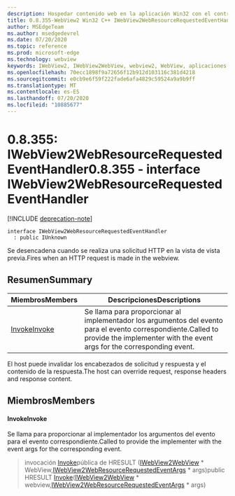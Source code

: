 ```yaml
---
description: Hospedar contenido web en la aplicación Win32 con el control Microsoft Edge WebView2
title: 0.8.355-WebView2 Win32 C++ IWebView2WebResourceRequestedEventHandler
author: MSEdgeTeam
ms.author: msedgedevrel
ms.date: 07/20/2020
ms.topic: reference
ms.prod: microsoft-edge
ms.technology: webview
keywords: IWebView2, IWebView2WebView, webview2, WebView, aplicaciones Win32, Win32, Edge
ms.openlocfilehash: 70ecc1898f9a72656f12b912d103116c381d4218
ms.sourcegitcommit: e0cb9e6f59f222fade6afa4829c59524a9a9b9ff
ms.translationtype: MT
ms.contentlocale: es-ES
ms.lasthandoff: 07/20/2020
ms.locfileid: "10885677"
---
```

# <span data-ttu-id="8a77b-104">0.8.355: IWebView2WebResourceRequestedEventHandler</span><span class="sxs-lookup"><span data-stu-id="8a77b-104">0.8.355 - interface IWebView2WebResourceRequestedEventHandler</span></span> 

[!INCLUDE [deprecation-note](../../includes/deprecation-note.md)]

```
interface IWebView2WebResourceRequestedEventHandler
  : public IUnknown
```

<span data-ttu-id="8a77b-105">Se desencadena cuando se realiza una solicitud HTTP en la vista de vista previa.</span><span class="sxs-lookup"><span data-stu-id="8a77b-105">Fires when an HTTP request is made in the webview.</span></span>

## <span data-ttu-id="8a77b-106">Resumen</span><span class="sxs-lookup"><span data-stu-id="8a77b-106">Summary</span></span>

 <span data-ttu-id="8a77b-107">Miembros</span><span class="sxs-lookup"><span data-stu-id="8a77b-107">Members</span></span>                        | <span data-ttu-id="8a77b-108">Descripciones</span><span class="sxs-lookup"><span data-stu-id="8a77b-108">Descriptions</span></span>
--------------------------------|---------------------------------------------
[<span data-ttu-id="8a77b-109">Invoke</span><span class="sxs-lookup"><span data-stu-id="8a77b-109">Invoke</span></span>](#invoke) | <span data-ttu-id="8a77b-110">Se llama para proporcionar al implementador los argumentos del evento para el evento correspondiente.</span><span class="sxs-lookup"><span data-stu-id="8a77b-110">Called to provide the implementer with the event args for the corresponding event.</span></span>

<span data-ttu-id="8a77b-111">El host puede invalidar los encabezados de solicitud y respuesta y el contenido de la respuesta.</span><span class="sxs-lookup"><span data-stu-id="8a77b-111">The host can override request, response headers and response content.</span></span>

## <span data-ttu-id="8a77b-112">Miembros</span><span class="sxs-lookup"><span data-stu-id="8a77b-112">Members</span></span>

#### <span data-ttu-id="8a77b-113">Invoke</span><span class="sxs-lookup"><span data-stu-id="8a77b-113">Invoke</span></span> 

<span data-ttu-id="8a77b-114">Se llama para proporcionar al implementador los argumentos del evento para el evento correspondiente.</span><span class="sxs-lookup"><span data-stu-id="8a77b-114">Called to provide the implementer with the event args for the corresponding event.</span></span>

> <span data-ttu-id="8a77b-115">invocación [Invoke](#invoke)pública de HRESULT ([IWebView2WebView](IWebView2WebView.md) \* WebView,[IWebView2WebResourceRequestedEventArgs](IWebView2WebResourceRequestedEventArgs.md) \* args)</span><span class="sxs-lookup"><span data-stu-id="8a77b-115">public HRESULT [Invoke](#invoke)([IWebView2WebView](IWebView2WebView.md) \* webview,[IWebView2WebResourceRequestedEventArgs](IWebView2WebResourceRequestedEventArgs.md) \* args)</span></span>

